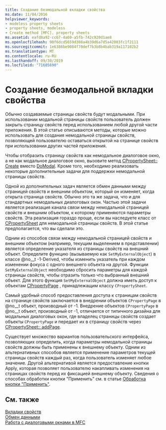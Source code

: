 ```yaml
---
title: Создание безмодальной вкладки свойства
ms.date: 11/04/2016
helpviewer_keywords:
- modeless property sheets
- property sheets, modeless
- Create method [MFC], property sheets
ms.assetid: eafd8a92-cc67-4a69-a5fb-742c920d1ae8
ms.openlocfilehash: 90f6dcd5659d308a4b39d6a7d5a42003fc1f2111
ms.sourcegitcommit: 1e6386be9084f70def7b3b8b4bab319a117102b2
ms.translationtype: MT
ms.contentlocale: ru-RU
ms.lasthandoff: 09/30/2019
ms.locfileid: "71685690"
---
```

# <a name="creating-a-modeless-property-sheet"></a>Создание безмодальной вкладки свойства

Обычно создаваемые страницы свойств будут модальными. При использовании модальной страницы свойств пользователь должен закрыть страницу свойств перед использованием любой другой части приложения. В этой статье описываются методы, которые можно использовать для создания немодальной страницы свойств, позволяющей пользователю оставаться открытой на странице свойств при использовании других частей приложения.

Чтобы отобразить страницу свойств как немодальное диалоговое окно, а не как модальное диалоговое окно, вызовите метод [CPropertySheet:: Create](../mfc/reference/cpropertysheet-class.md#create) вместо [DoModal](../mfc/reference/cpropertysheet-class.md#domodal). Кроме того, необходимо реализовать некоторые дополнительные задачи для поддержки немодальной страницы свойств.

Одной из дополнительных задач является обмен данными между страницей свойств и внешним объектом, который он изменяет, когда открыта страница свойств. Обычно это та же задача, что и для стандартных немодальных диалоговых окон. Частью этой задачи является реализация канала связи между немодальной страницей свойств и внешним объектом, к которому применяются параметры свойств. Эта реализация гораздо проще, если вы наследуете класс от [CPropertySheet](../mfc/reference/cpropertysheet-class.md) для немодальной страницы свойств. В этой статье предполагается, что вы сделали это.

Одним из способов связи между немодальной страницей свойств и внешним объектом (например, текущим выделением в представлении) является определение указателя из страницы свойств на внешний объект. Определите функцию (вызываемую как `SetMyExternalObject`) в классе @no__t -1-Derived, чтобы изменить указатель при каждом изменении фокуса с одного внешнего объекта на другой. Функции `SetMyExternalObject` необходимо сбросить параметры для каждой страницы свойств, чтобы отразить только что выбранный внешний объект. Для этого функция `SetMyExternalObject` должна иметь доступ к объектам [CPropertyPage](../mfc/reference/cpropertypage-class.md) , принадлежащим классу `CPropertySheet`.

Самый удобный способ предоставления доступа к страницам свойств на странице свойств заключается в внедрении объектов `CPropertyPage` в @no__t объект, производный от -1. Внедрение объектов `CPropertyPage` в @no__t объект, производный от -1, отличается от типичного дизайна для модальных диалоговых окон, где владелец страницы свойств создает объекты `CPropertyPage` и передает их в страницу свойств через [CPropertySheet:: addPage](../mfc/reference/cpropertysheet-class.md#addpage).

Существует множество вариантов пользовательского интерфейса, позволяющих определить, когда параметры немодальной страницы свойств должны быть применены к внешнему объекту. Одним из альтернативных способов является применение параметров текущей страницы свойств каждый раз, когда пользователь изменяет любое значение. Другой альтернативой является предоставление кнопки Apply, которая позволяет пользователю накапливать изменения на страницах свойств перед их фиксацией внешнему объекту. Сведения о способах обработки кнопки "Применить" см. в статье [Обработка кнопки "Применить"](../mfc/handling-the-apply-button.md).

## <a name="see-also"></a>См. также

[Вкладки свойств](../mfc/property-sheets-mfc.md)<br/>
[Обмен данными](../mfc/exchanging-data.md)<br/>
[Работа с диалоговыми окнами в MFC](../mfc/life-cycle-of-a-dialog-box.md)
